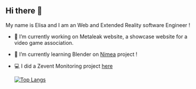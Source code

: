 ## Hi there 👋
My name is Elisa and I am an Web and Extended Reality software Engineer !
- 🔭 I’m currently working on Metaleak website, a showcase website for a video game association.
- 🌱 I’m currently learning Blender on [Nimea](https://github.com/elisagrlh/Nimea) project !
- 💻 I did a Zevent Monitoring project [here](https://monitzevent.fly.dev/)

  [![Top Langs](https://github-readme-stats.vercel.app/api/top-langs/?username=elisagrlh&layout=compact)](https://github.com/anuraghazra/github-readme-stats)


<!--
**elisagrlh/elisagrlh** is a ✨ _special_ ✨ repository because its `README.md` (this file) appears on your GitHub profile.

Here are some ideas to get you started:

- 🔭 I’m currently working on ...
- 🌱 I’m currently learning ...
- 👯 I’m looking to collaborate on ...
- 🤔 I’m looking for help with ...
- 💬 Ask me about ...
- 📫 How to reach me: ...
- 😄 Pronouns: ...
- ⚡ Fun fact: ...
-->
